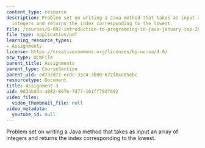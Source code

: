 ```yaml
---
content_type: resource
description: Problem set on writing a Java method that takes as input an array of
  integers and returns the index corresponding to the lowest.
file: /courses/6-092-introduction-to-programming-in-java-january-iap-2010/9d3abddaa082867e7d77161ff79df692_MIT6_092IAP10_assn03.pdf
file_type: application/pdf
learning_resource_types:
- Assignments
license: https://creativecommons.org/licenses/by-nc-sa/4.0/
ocw_type: OCWFile
parent_title: Assignments
parent_type: CourseSection
parent_uid: ed732d71-ecdc-33c4-3b00-672f8cc05ebc
resourcetype: Document
title: Assignment 3
uid: 9d3abdda-a082-867e-7d77-161ff79df692
video_files:
  video_thumbnail_file: null
video_metadata:
  youtube_id: null
---
```

Problem set on writing a Java method that takes as input an array of integers and returns the index corresponding to the lowest.